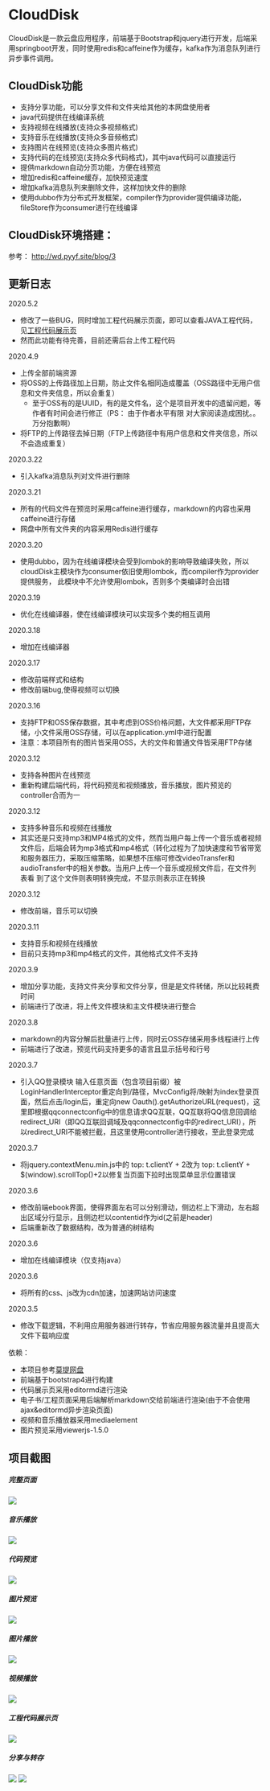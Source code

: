 
# CloudDisk
CloudDisk是一款云盘应用程序，前端基于Bootstrap和jquery进行开发，后端采用springboot开发，同时使用redis和caffeine作为缓存，kafka作为消息队列进行异步事件调用。


## CloudDisk功能
- 支持分享功能，可以分享文件和文件夹给其他的本网盘使用者
- java代码提供在线编译系统
- 支持视频在线播放(支持众多视频格式)
- 支持音乐在线播放(支持众多音频格式)
- 支持图片在线预览(支持众多图片格式)
- 支持代码的在线预览(支持众多代码格式)，其中java代码可以直接运行
- 提供markdown自动分页功能，方便在线预览
- 增加redis和caffeine缓存，加快预览速度
- 增加kafka消息队列来删除文件，这样加快文件的删除
- 使用dubbo作为分布式开发框架，compiler作为provider提供编译功能，fileStore作为consumer进行在线编译


## CloudDisk环境搭建：
参考： http://wd.pyyf.site/blog/3

## 更新日志
2020.5.2
- 修改了一些BUG，同时增加工程代码展示页面，即可以查看JAVA工程代码，见[工程代码展示页](#工程代码展示页)
- 然而此功能有待完善，目前还需后台上传工程代码

2020.4.9
- 上传全部前端资源
- 将OSS的上传路径加上日期，防止文件名相同造成覆盖（OSS路径中无用户信息和文件夹信息，所以会重复）
    - 至于OSS有的是UUID，有的是文件名，这个是项目开发中的遗留问题，等作者有时间会进行修正（PS： 由于作者水平有限
    对大家阅读造成困扰。。万分抱歉啊）
- 将FTP的上传路径去掉日期（FTP上传路径中有用户信息和文件夹信息，所以不会造成重复）

2020.3.22
- 引入kafka消息队列对文件进行删除

2020.3.21
- 所有的代码文件在预览时采用caffeine进行缓存，markdown的内容也采用caffeine进行存储
- 网盘中所有文件夹的内容采用Redis进行缓存

2020.3.20
- 使用dubbo，因为在线编译模块会受到lombok的影响导致编译失败，所以cloudDisk主模块作为consumer依旧使用lombok，而compiler作为provider提供服务，
此模块中不允许使用lombok，否则多个类编译时会出错

2020.3.19 
- 优化在线编译器，使在线编译模块可以实现多个类的相互调用

2020.3.18
- 增加在线编译器

2020.3.17
- 修改前端样式和结构
- 修改前端bug,使得视频可以切换

2020.3.16
- 支持FTP和OSS保存数据，其中考虑到OSS价格问题，大文件都采用FTP存储，小文件采用OSS存储，可以在application.yml中进行配置
- 注意：本项目所有的图片皆采用OSS，大的文件和普通文件皆采用FTP存储

2020.3.12
- 支持各种图片在线预览
- 重新构建后端代码，将代码预览和视频播放，音乐播放，图片预览的controller合而为一

2020.3.12
- 支持多种音乐和视频在线播放
- 其实还是只支持mp3和MP4格式的文件，然而当用户每上传一个音乐或者视频文件后，后端会转为mp3格式和mp4格式（转化过程为了加快速度和节省带宽
和服务器压力，采取压缩策略，如果想不压缩可修改videoTransfer和audioTransfer中的相关参数。当用户上传一个音乐或视频文件后，在文件列表看
到了这个文件则表明转换完成，不显示则表示正在转换

2020.3.12
- 修改前端，音乐可以切换

2020.3.11
- 支持音乐和视频在线播放
- 目前只支持mp3和mp4格式的文件，其他格式文件不支持

2020.3.9
- 增加分享功能，支持文件夹分享和文件分享，但是是文件转储，所以比较耗费时间
- 前端进行了改进，将上传文件模块和主文件模块进行整合


2020.3.8
- markdown的内容分解后批量进行上传，同时云OSS存储采用多线程进行上传
- 前端进行了改进，预览代码支持更多的语言且显示括号和行号

2020.3.7
- 引入QQ登录模块   输入任意页面（包含项目前缀）被LoginHandlerInterceptor重定向到/路径，MvcConfig将/映射为index登录页面，然后点击/login后，重定向new Oauth().getAuthorizeURL(request)，这里即根据qqconnectconfig中的信息请求QQ互联，QQ互联将QQ信息回调给redirect_URI（即QQ互联回调域及qqconnectconfig中的redirect_URI），所以redirect_URI不能被拦截，且这里使用controller进行接收，至此登录完成

2020.3.7
- 将jquery.contextMenu.min.js中的 top: t.clientY + 2改为 top: t.clientY + $(window).scrollTop()+2以修复当页面下拉时出现菜单显示位置错误

2020.3.6
- 修改前端ebook界面，使得界面左右可以分别滑动，侧边栏上下滑动，左右超出区域分行显示，且侧边栏以contentid作为id(之前是header)
- 后端重新改了数据结构，改为普通的树结构

2020.3.6
- 增加在线编译模块（仅支持java）

2020.3.6
- 将所有的css、js改为cdn加速，加速网站访问速度

2020.3.5
- 修改下载逻辑，不利用应用服务器进行转存，节省应用服务器流量并且提高大文件下载响应度



依赖：
- 本项目参考[莫提网盘](https://github.com/373675032/moti-cloud)
- 前端基于bootstrap4进行构建
- 代码展示页采用editormd进行渲染
- 电子书/工程页面采用后端解析markdown交给前端进行渲染(由于不会使用ajax&editormd异步渲染页面)
- 视频和音乐播放器采用mediaelement
- 图片预览采用viewerjs-1.5.0


## 项目截图

##### 完整页面

![](http://pyyf.oss-cn-hangzhou.aliyuncs.com/post/img/2020/04/25/11/12/37/完整页面.png)


##### 音乐播放

![](http://pyyf.oss-cn-hangzhou.aliyuncs.com/post/img/2020/04/25/11/12/37/音乐播放.png)

##### 代码预览

![](http://pyyf.oss-cn-hangzhou.aliyuncs.com/post/img/2020/04/25/11/12/37/代码预览.png)

##### 图片预览

![](http://pyyf.oss-cn-hangzhou.aliyuncs.com/post/img/2020/04/25/11/12/37/图片预览.png)

##### 图片播放

![](http://pyyf.oss-cn-hangzhou.aliyuncs.com/post/img/2020/04/25/11/12/37/图片播放.png)

##### 视频播放

![](http://pyyf.oss-cn-hangzhou.aliyuncs.com/post/img/2020/04/25/11/12/37/视频播放.png)

##### 工程代码展示页
![](http://pyyf.oss-cn-hangzhou.aliyuncs.com/post/img/2020/04/25/11/12/37/项目展示.png)

##### 分享与转存
![](http://pyyf.oss-cn-hangzhou.aliyuncs.com/post/img/2020/04/25/11/12/37/分享.png)
![](http://pyyf.oss-cn-hangzhou.aliyuncs.com/post/img/2020/04/25/11/12/37/保存.png)